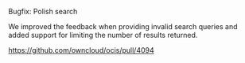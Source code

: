 Bugfix: Polish search

We improved the feedback when providing invalid search queries and added support for limiting the number of results returned.

https://github.com/owncloud/ocis/pull/4094
